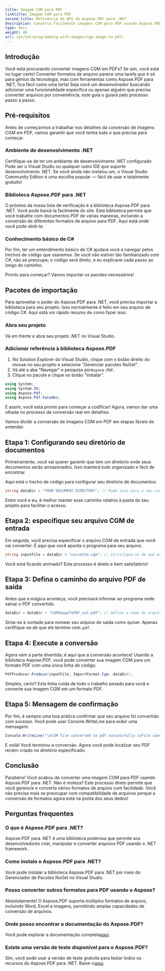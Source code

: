 ```yaml
---
title: Imagem CGM para PDF
linktitle: Imagem CGM para PDF
second_title: Referência da API do Aspose.PDF para .NET
description: Converta facilmente imagens CGM para PDF usando Aspose.PDF para .NET. Siga este guia passo a passo simples e agilize seu processo de conversão de arquivos.
type: docs
weight: 40
url: /pt/net/programming-with-images/cgm-image-to-pdf/
---
```

## Introdução

Você está procurando converter imagens CGM em PDFs? Se sim, você está no lugar certo! Converter formatos de arquivo parece uma tarefa que é só para gênios da tecnologia, mas com ferramentas como Aspose.PDF para .NET, fica fácil como uma torta! Seja você um desenvolvedor buscando adicionar uma funcionalidade específica ou apenas alguém que precisa converter arquivos por conveniência, este guia o guiará pelo processo passo a passo.

## Pré-requisitos

Antes de começarmos a trabalhar nos detalhes da conversão de imagens CGM em PDF, vamos garantir que você tenha tudo o que precisa para começar.

### Ambiente de desenvolvimento .NET

Certifique-se de ter um ambiente de desenvolvimento .NET configurado. Pode ser o Visual Studio ou qualquer outro IDE que suporte desenvolvimento .NET. Se você ainda não instalou um, o Visual Studio Community Edition é uma escolha popular — fácil de usar e totalmente gratuito!

### Biblioteca Aspose.PDF para .NET

O próximo da nossa lista de verificação é a biblioteca Aspose.PDF para .NET. Você pode baixá-la facilmente do site. Esta biblioteca permite que você trabalhe com documentos PDF de várias maneiras, incluindo a conversão de diferentes formatos de arquivo para PDF. Aqui está onde você pode obtê-la:

### Conhecimento básico de C#

Por fim, ter um entendimento básico de C# ajudará você a navegar pelos trechos de código que usaremos. Se você não estiver tão familiarizado com C#, não se preocupe; o código será direto, e eu explicarei cada passo ao longo do caminho.

Pronto para começar? Vamos importar os pacotes necessários!

## Pacotes de importação

Para aproveitar o poder do Aspose.PDF para .NET, você precisa importar a biblioteca para seu projeto. Isso normalmente é feito em seu arquivo de código C#. Aqui está um rápido resumo de como fazer isso:

### Abra seu projeto

Vá em frente e abra seu projeto .NET no Visual Studio. 

### Adicionar referência à biblioteca Aspose.PDF

1. No Solution Explorer do Visual Studio, clique com o botão direito do mouse no seu projeto e selecione "Gerenciar pacotes NuGet".
2.  Vá até a aba "Navegar" e pesquise por`Aspose.PDF`.
3. Clique no pacote e clique no botão "Instalar".

```csharp
using System;
using System.IO;
using Aspose.Pdf;
using Aspose.Pdf.Facades;
```

E assim, você está pronto para começar a codificar! Agora, vamos dar uma olhada no processo de conversão real em detalhes.

Vamos dividir a conversão de imagens CGM em PDF em etapas fáceis de entender.

## Etapa 1: Configurando seu diretório de documentos

Primeiramente, você vai querer garantir que tem um diretório onde seus documentos serão armazenados. Isso manterá tudo organizado e fácil de encontrar. 

Aqui está o trecho de código para configurar seu diretório de documentos:

```csharp
string dataDir = "YOUR DOCUMENT DIRECTORY"; // Mude isso para o seu caminho
```

Entre você e eu, é melhor manter esse caminho relativo à pasta do seu projeto para facilitar o acesso.

## Etapa 2: especifique seu arquivo CGM de entrada

Em seguida, você precisa especificar o arquivo CGM de entrada que você vai converter. É aqui que você aponta o programa para seu arquivo.

```csharp
string inputFile = dataDir + "corvette.cgm"; // Certifique-se de que este arquivo existe no seu diretório
```

Você está ficando animado? Este processo é direto e bem satisfatório!

## Etapa 3: Defina o caminho do arquivo PDF de saída

Antes que a mágica aconteça, você precisará informar ao programa onde salvar o PDF convertido.

```csharp
dataDir = dataDir + "CGMImageToPDF_out.pdf"; // Defina o nome do arquivo PDF de saída
```

 Sinta-se à vontade para nomear seu arquivo de saída como quiser. Apenas certifique-se de que ele termine com`.pdf`.

## Etapa 4: Execute a conversão

Agora vem a parte divertida; é aqui que a conversão acontece! Usando a biblioteca Aspose.PDF, você pode converter sua imagem CGM para um formato PDF com uma única linha de código:

```csharp
PdfProducer.Produce(inputFile, ImportFormat.Cgm, dataDir);
```

Simples, certo? Esta linha cuida de todo o trabalho pesado para você e converte sua imagem CGM em um formato PDF.

## Etapa 5: Mensagem de confirmação

Por fim, é sempre uma boa prática confirmar que seu arquivo foi convertido com sucesso. Você pode usar Console.WriteLine para exibir uma mensagem:

```csharp
Console.WriteLine("\nCGM file converted to pdf successfully.\nFile saved at " + dataDir);
```

E voilà! Você terminou a conversão. Agora você pode localizar seu PDF recém-criado no diretório especificado.

## Conclusão

Parabéns! Você acabou de converter uma imagem CGM para PDF usando Aspose.PDF para .NET. Não é moleza? Este processo direto permite que você gerencie e converta vários formatos de arquivo com facilidade. Você não precisa mais se preocupar com compatibilidade de arquivos porque a conversão de formatos agora está na ponta dos seus dedos!

## Perguntas frequentes

### O que é Aspose.PDF para .NET?  
Aspose.PDF para .NET é uma biblioteca poderosa que permite aos desenvolvedores criar, manipular e converter arquivos PDF usando o .NET framework.

### Como instalo o Aspose.PDF para .NET?  
Você pode instalar a biblioteca Aspose.PDF para .NET por meio do Gerenciador de Pacotes NuGet no Visual Studio.

### Posso converter outros formatos para PDF usando o Aspose?  
Absolutamente! O Aspose.PDF suporta múltiplos formatos de arquivo, incluindo Word, Excel e imagens, permitindo amplas capacidades de conversão de arquivos.

### Onde posso encontrar a documentação do Aspose.PDF?  
 Você pode explorar a documentação completa[aqui](https://reference.aspose.com/pdf/net/).

### Existe uma versão de teste disponível para o Aspose.PDF?  
 Sim, você pode usar a versão de teste gratuita para testar todos os recursos do Aspose.PDF para .NET. Baixe-o[aqui](https://releases.aspose.com/).